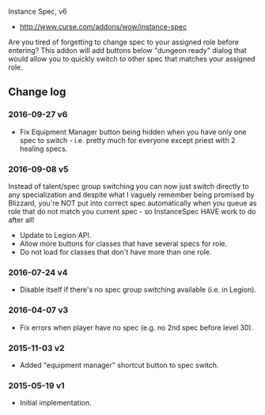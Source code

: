 Instance Spec, v6

* http://www.curse.com/addons/wow/instance-spec

Are you tired of forgetting to change spec to your assigned role before entering? This addon will add buttons below "dungeon ready" dialog that would allow you to quickly switch to other spec that matches your assigned role.

## Change log

### 2016-09-27 v6
* Fix Equipment Manager button being hidden when you have only one spec to switch - i.e. pretty much for everyone except priest with 2 healing specs.

### 2016-09-08 v5
Instead of talent/spec group switching you can now just switch directly to any specialization and despite what I vaguely remember being promised by Blizzard, you're NOT put into correct spec automatically when you queue as role that do not match you current spec - so InstanceSpec HAVE work to do after all!

* Update to Legion API.
* Allow more buttons for classes that have several specs for role.
* Do not load for classes that don't have more than one role.

### 2016-07-24 v4
* Disable itself if there's no spec group switching available (i.e. in Legion).

### 2016-04-07 v3
* Fix errors when player have no spec (e.g. no 2nd spec before level 30).

### 2015-11-03 v2
* Added "equipment manager" shortcut button to spec switch.

### 2015-05-19 v1
* Initial implementation.